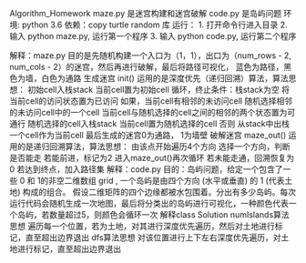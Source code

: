  Algorithm_Homework
 maze.py 是迷宫构建和迷宫破解
 code.py 是岛屿问题
 环境: python 3.6
 依赖：copy turtle random 库
 运行：  1. 打开命令行进入目录
        2. 输入 python maze.py, 运行第一个程序
        3. 输入 python code.py, 运行第二个程序
 
 解释：maze.py
 目的是先随机构建一个入口为（1，1），出口为（num_rows - 2, num_cols - 2）的迷宫，然后再进行破解，最后将路径可视化，
 蓝色为路径，黑色为墙，白色为通路
 生成迷宫 init() 运用的是深度优先（递归回溯）算法，算法思想：
   初始cell入栈stack
   当前cell置为初始cell
   循环，终止条件：栈stack为空
	    将当前cell的访问状态置为已访问
	    如果，当前cell有相邻的未访问cell
		    随机选择相邻的未访问cell中的一个cell
		    当前cell与随机选择的cell之间的相邻的两个状态置为可通行
		    随机选择的cell入栈stack
		    当前cell置为随机选择的cell
	    否则
		    从stack中出栈一个cell作为当前cell
   最后生成的迷宫0为通路， 1为墙壁
 破解迷宫 maze_out() 运用的是递归回溯算法，算法思想：
   由该点开始遍历4个方向
   选择一个方向，判断是否能走
   若能前进，标记为2
       进入maze_out()再次循环
       若未能走通，回溯恢复为0
   若达到终点，加入路径集
 解释：code.py
 目的：岛屿问题，给定一个包含了一些 0 和 1的非空二维数组 grid , 一个岛屿是由四个方向 (水平或垂直) 的 1 (代表土地) 构成的组合。
 假设二维矩阵的四个边缘都被水包围着。分出有多少岛屿。每次运行代码会随机生成一次地图，最后将分类出的岛屿进行可视化，一种颜色代表一
 个岛屿，若数量超过5，则颜色会循环一次
 解释class Solution
 numIslands算法思想
 遍历每一个位置，若为土地，对其进行深度优先遍历，然后对土地进行标记，直至超出边界退出
 dfs算法思想
 对该位置进行上下左右深度优先遍历，对土地进行标记，直至超出边界退出

